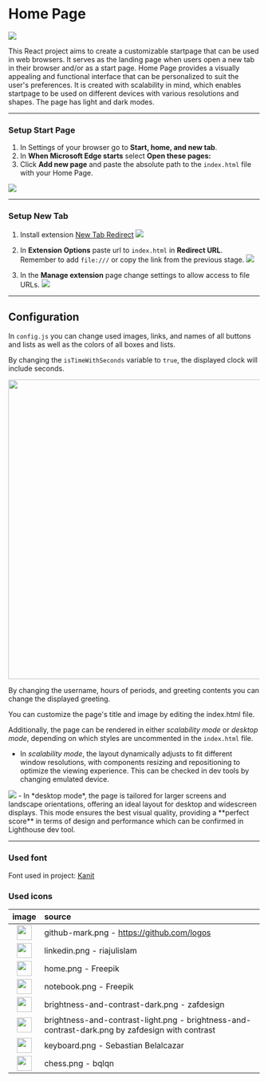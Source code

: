 # Home Page

<img src="readme_files/mode_animation.gif" />

This React project aims to create a customizable startpage that can be used in web browsers. It serves as the landing page when users open a new tab in their browser and/or as a start page. Home Page provides a visually appealing and functional interface that can be personalized to suit the user's preferences. It is created with scalability in mind, which enables startpage to be used on different devices with various resolutions and shapes. The page has light and dark modes.

---

### Setup Start Page

1. In Settings of your browser go to **Start, home, and new tab**.
2. In **When Microsoft Edge starts** select **Open these pages:**
3. Click **Add new page** and paste the absolute path to the `index.html` file with your Home Page.

<img src="readme_files/start_page_settings.png">

---

### Setup New Tab

1. Install extension [New Tab Redirect](https://chromewebstore.google.com/detail/icpgjfneehieebagbmdbhnlpiopdcmna)
   <img src="readme_files/extensions.png">

2. In **Extension Options** paste url to `index.html` in **Redirect URL**. Remember to add `file:///` or copy the link from the previous stage.
   <img src="readme_files/extension_options.png">

3. In the **Manage extension** page change settings to allow access to file URLs.
   <img src="readme_files/manage_extension.png">

---

## Configuration

In `config.js` you can change used images, links, and names of all buttons and lists as well as the colors of all boxes and lists.

By changing the `isTimeWithSeconds` variable to `true`, the displayed clock will include seconds.

<img src="readme_files/clock.png" width="600">

By changing the username, hours of periods, and greeting contents you can change the displayed greeting.

You can customize the page's title and image by editing the index.html file.

Additionally, the page can be rendered in either *scalability mode* or *desktop mode*, depending on which styles are uncommented in the `index.html` file.
- In *scalability mode*, the layout dynamically adjusts to fit different window resolutions, with components resizing and repositioning to optimize the viewing experience. This can be checked in dev tools by changing emulated device.
<img src="readme_files/emulated_devices.png">
- In *desktop mode*, the page is tailored for larger screens and landscape orientations, offering an ideal layout for desktop and widescreen displays. This mode ensures the best visual quality, providing a **perfect score** in terms of design and performance which can be confirmed in Lighthouse dev tool.

---

### Used font
Font used in project: [Kanit](https://fonts.google.com/specimen/Kanit)

### Used icons

|                             image                              | source                                                                                          |
| :------------------------------------------------------------: | :---------------------------------------------------------------------------------------------- |
|          <img src="imgs/github-mark.webp" width="30">          | github-mark.png - https://github.com/logos                                                      |
|           <img src="imgs/linkedin.webp" width="30">            | linkedin.png - riajulislam                                                                      |
|             <img src="imgs/home.webp" width="30">              | home.png - Freepik                                                                              |
|           <img src="imgs/notebook.webp" width="30">            | notebook.png - Freepik                                                                          |
| <img src="imgs/brightness-and-contrast-dark.webp" width="30">  | brightness-and-contrast-dark.png - zafdesign                                                    |
| <img src="imgs/brightness-and-contrast-light.webp" width="30"> | brightness-and-contrast-light.png - brightness-and-contrast-dark.png by zafdesign with contrast |
|           <img src="imgs/keyboard.webp" width="30">            | keyboard.png - Sebastian Belalcazar                                                             |
|             <img src="imgs/chess.webp" width="30">             | chess.png - bqlqn                                                                               |
